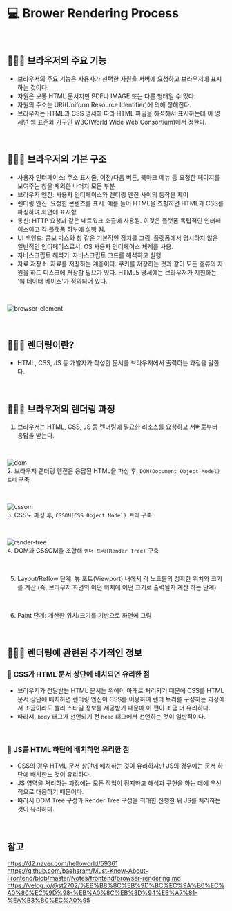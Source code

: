 # 💻 Brower Rendering Process
<br />

## 👨🏻‍💻 브라우저의 주요 기능
- 브라우저의 주요 기능은 사용자가 선택한 자원을 서버에 요청하고 브라우저에 표시하는 것이다.
- 자원은 보통 HTML 문서지만 PDF나 IMAGE 또는 다른 형태일 수 있다.
- 자원의 주소는 URI(Uniform Resource Identifier)에 의해 정해진다.
- 브라우저는 HTML과 CSS 명세에 따라 HTML 파일을 해석해서 표시하는데 이 명세넌 웹 표준화 기구인 W3C(World Wide Web Consortium)에서 정한다.

<br />

## 👨🏻‍💻 브라우저의 기본 구조
- 사용자 인터페이스: 주소 표시줄, 이전/다음 버튼, 북마크 메뉴 등 요청한 페이지를 보여주는 창을 제외한 나머지 모든 부분
- 브라우저 엔진: 사용자 인터페이스와 렌더링 엔진 사이의 동작을 제어
- 렌더링 엔진: 요청한 콘텐츠를 표시. 예를 들어 HTML을 쵸헝하면 HTML과 CSS를 파싱하여 화면에 표시함
- 통신: HTTP 요청과 같은 네트워크 호출에 사용됨. 이것은 플랫폼 독립적인 인터페이스이고 각 플랫폼 하부에 실행 됨.
- UI 백엔드: 콤보 박스와 창 같은 기본적인 장치를 그림. 플랫폼에서 명시하지 않은 일반적인 인터페이스로서, OS 사용자 인터페이스 체계를 사용.
- 자바스크립트 해석기: 자바스크립트 코드를 해석하고 실행
- 자료 저장소: 자료를 저장하는 계층이다. 쿠키를 저장하는 것과 같이 모든 종류의 자원을 하드 디스크에 저장할 필요가 있다. HTML5 명세에는 브라우저가 지원하는 '웹 데이터 베이스'가 정의되어 있다.

<br />

![browser-element](https://user-images.githubusercontent.com/64779472/116430413-c6884900-a881-11eb-8a36-964a9818829d.PNG)

<br />

## 👨🏻‍💻 렌더링이란?
- HTML, CSS, JS 등 개발자가 작성한 문서를 브라우저에서 출력하는 과정을 말한다.

<br />

## 👨🏻‍💻 브라우저의 렌더링 과정
1. 브라우저는 HTML, CSS, JS 등 렌더링에 필요한 리소스를 요청하고 서버로부터 응답을 받는다.

<br />

![dom](https://user-images.githubusercontent.com/64779472/116430954-431b2780-a882-11eb-85c9-c077f48670bc.PNG) <br />
2. 브라우저 렌더링 엔진은 응답된 HTML을 파싱 후, `DOM(Document Object Model) 트리` 구축

<br />

![cssom](https://user-images.githubusercontent.com/64779472/116431082-65ad4080-a882-11eb-95b4-a8277b373594.PNG) <br />
3. CSS도 파싱 후, `CSSOM(CSS Object Model) 트리` 구축

<br />

![render-tree](https://user-images.githubusercontent.com/64779472/116431313-a311ce00-a882-11eb-8ab1-f794fc3e7c66.PNG) <br />
4. DOM과 CSSOM을 조합해 `렌더 트리(Render Tree)` 구축

<br />

5. Layout/Reflow 단계: 뷰 포트(Viewport) 내에서 각 노드들의 정확한 위치와 크기를 계산 (즉, 브라우저 화면의 어떤 위치에 어떤 크기로 출력될지 계산 하는 단계)

<br />

6. Paint 단계: 계산한 위치/크기를 기반으로 화면에 그림

<br />

## 👨🏻‍💻 렌더링에 관련된 추가적인 정보
### 🏃 CSS가 HTML 문서 상단에 배치되면 유리한 점
- 브라우저가 전달받는 HTML 문서는 위에어 아래로 처리되기 때문에 CSS를 HTML 문서 상단에 배치하면 렌더링 엔진이 CSS를 이용하여 렌더 트리를 구성하는 과정에서 조금이라도 빨리 스타일 정보를 제공받기 때문에 이 편이 조금 더 유리하다.
- 따라서, `body` 태그가 선언되기 전 `head` 태그에서 선언하는 것이 일반적이다.

<br />

### 🏃 JS를 HTML 하단에 배치하면 유리한 점
- CSS의 경우 HTML 문서 상단에 배치하는 것이 유리하지만 JS의 경우에는 문서 하단에 배치한느 것이 유리하다.
- JS 영역을 처리하는 과정에는 모든 작업이 정지하고 해석과 구현을 하는 데에 우선적으로 대응하기 때문이다.
- 따라서 DOM Tree 구성과 Render Tree 구성을 최대한 진행한 뒤 JS를 처리하는 것이 유리하다.

<br />

## 참고
https://d2.naver.com/helloworld/59361 <br />
https://github.com/baeharam/Must-Know-About-Frontend/blob/master/Notes/frontend/browser-rendering.md <br />
https://velog.io/@st2702/%EB%B8%8C%EB%9D%BC%EC%9A%B0%EC%A0%80%EC%9D%98-%EB%A0%8C%EB%8D%94%EB%A7%81-%EA%B3%BC%EC%A0%95 <br />